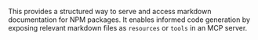 This provides a structured way to serve and access markdown documentation for NPM packages. It enables informed code generation by exposing relevant markdown files as `resources` or `tools` in an MCP server.
